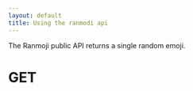 ```yaml
---
layout: default
title: Using the ranmodi api
---
```

The Ranmoji public API returns a single random emoji.

# GET
